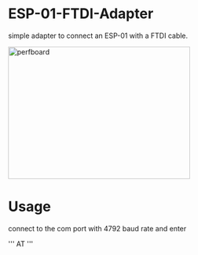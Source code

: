 # ESP-01-FTDI-Adapter

simple adapter to connect an ESP-01 with a FTDI cable.

[<img src="https://spielhuus.github.io/ESP-01-FTDI-Adapter/perfboard.png" alt="perfboard" width="370" height="268">](https://spielhuus.github.io/ESP-01-FTDI-Adapter/perfboard.png)

# Usage 

connect to the com port with 4792 baud rate and enter

'''
AT
'''
